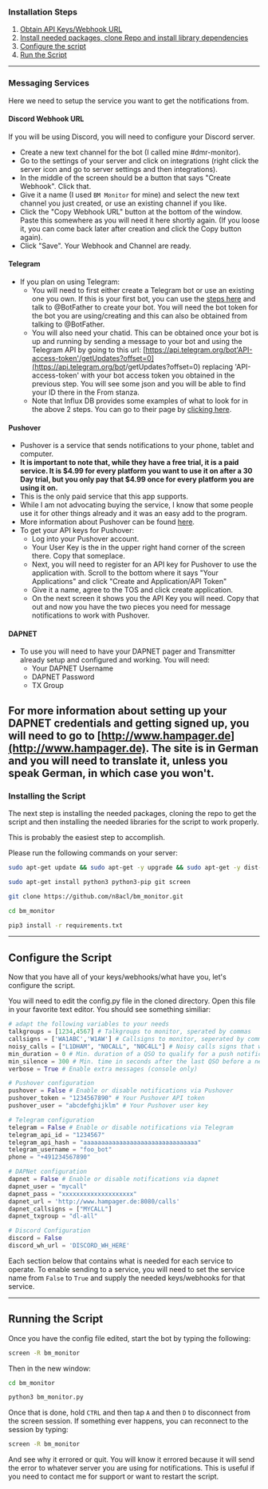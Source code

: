 ### Installation Steps
1) [Obtain API Keys/Webhook URL ](installation-setup.md#messaging-services)
2) [Install needed packages, clone Repo and install library dependencies](installation-setup.md#installing-the-script)
3) [Configure the script](installation-setup.md#configure-the-script)
4) [Run the Script](installation-setup.md#running-the-script)

---

### Messaging Services

Here we need to setup the service you want to get the notifications from.

#### Discord Webhook URL

If you will be using Discord, you will need to configure your Discord server.

- Create a new text channel for the bot (I called mine #dmr-monitor).
- Go to the settings of your server and click on integrations (right click the server icon and go to server settings and then integrations).
- In the middle of the screen should be a button that says "Create Webhook". Click that.
- Give it a name (I used ```BM Monitor``` for mine) and select the new text channel you just created, or use an existing channel if you like.
- Click the "Copy Webhook URL" button at the bottom of the window. Paste this somewhere as you will need it here shortly again. (If you loose it, you can come back later after creation and click the Copy button again).
- Click "Save". Your Webhook and Channel are ready.

#### Telegram

* If you plan on using Telegram:
    - You will need to first either create a Telegram bot or use an existing one you own. If this is your first bot, you can use the [steps here](https://core.telegram.org/bots#6-botfather) and talk to @BotFather to create your bot. You will need the bot token for the bot you are using/creating and this can also be obtained from talking to @BotFather.
    - You will also need your chatid. This can be obtained once your bot is up and running by sending a message to your bot and using the Telegram API by going to this url: [https://api.telegram.org/bot'API-access-token'/getUpdates?offset=0](https://api.telegram.org/bot<API-access-token>/getUpdates?offset=0) replacing 'API-access-token' with your bot access token you obtained in the previous step. You will see some json and you will be able to find your ID there in the From stanza.
    - Note that Influx DB provides some examples of what to look for in the above 2 steps. You can go to their page by [clicking here](https://docs.influxdata.com/kapacitor/v1.5/event_handlers/telegram/).

#### Pushover

* Pushover is a service that sends notifications to your phone, tablet and computer.
* **It is important to note that, while they have a free trial, it is a paid service. It is $4.99 for every platform you want to use it on after a 30 Day trial, but you only pay that $4.99 once for every platform you are using it on.**
* This is the only paid service that this app supports.
* While I am not advocating buying the service, I know that some people use it for other things already and it was an easy add to the program.
* More information about Pushover can be found [here](https://pushover.net/).
* To get your API keys for Pushover:
  * Log into your Pushover account.
  * Your User Key is the in the upper right hand corner of the screen there. Copy that someplace.
  * Next, you will need to register for an API key for Pushover to use the application with. Scroll to the bottom where it says "Your Applications" and click "Create and Application/API Token"
  * Give it a name, agree to the TOS and click create application.
  * On the next screen it shows you the API Key you will need. Copy that out and now you have the two pieces you need for message notifications to work with Pushover.

#### DAPNET

* To use you will need to have your DAPNET pager and Transmitter already setup and configured and working. You will need:
  * Your DAPNET Username
  * DAPNET Password
  * TX Group

For more information about setting up your DAPNET credentials and getting signed up, you will need to go to [http://www.hampager.de](http://www.hampager.de). The site is in German and you will need to translate it, unless you speak German, in which case you won't.
---

### Installing the Script

The next step is installing the needed packages, cloning the repo to get the script and then installing the needed libraries for the script to work properly.

This is probably the easiest step to accomplish.

Please run the following commands on your server:

```bash
sudo apt-get update && sudo apt-get -y upgrade && sudo apt-get -y dist-upgrade

sudo apt-get install python3 python3-pip git screen

git clone https://github.com/n8acl/bm_monitor.git

cd bm_monitor

pip3 install -r requirements.txt
```
---

## Configure the Script

Now that you have all of your keys/webhooks/what have you, let's configure the script.

You will need to edit the config.py file in the cloned directory. Open this file in your favorite text editor. You should see something similiar:

```python
# adapt the following variables to your needs
talkgroups = [1234,4567] # Talkgroups to monitor, sperated by commas
callsigns = ['WA1ABC','W1AW'] # Callsigns to monitor, seperated by commas
noisy_calls = ["L1DHAM", "N0CALL", "N0C4LL"] # Noisy calls signs that will be ignored
min_duration = 0 # Min. duration of a QSO to qualify for a push notification
min_silence = 300 # Min. time in seconds after the last QSO before a new push notification will be send
verbose = True # Enable extra messages (console only)

# Pushover configuration
pushover = False # Enable or disable notifications via Pushover
pushover_token = "1234567890" # Your Pushover API token
pushover_user = "abcdefghijklm" # Your Pushover user key

# Telegram configuration
telegram = False # Enable or disable notifications via Telegram
telegram_api_id = "1234567"
telegram_api_hash = "aaaaaaaaaaaaaaaaaaaaaaaaaaaaaaaa"
telegram_username = "foo_bot"
phone = "+491234567890"

# DAPNet configuration
dapnet = False # Enable or disable notifications via dapnet
dapnet_user = "mycall"
dapnet_pass = "xxxxxxxxxxxxxxxxxxxx"
dapnet_url = 'http://www.hampager.de:8080/calls'
dapnet_callsigns = ["MYCALL"]
dapnet_txgroup = "dl-all"

# Discord Configuration
discord = False
discord_wh_url = 'DISCORD_WH_HERE'

```

Each section below that contains what is needed for each service to operate. To enable sending to a service, you will need to set the service name from ```False``` to ```True``` and supply the needed keys/webhooks for that service.

---

## Running the Script

Once you have the config file edited, start the bot by typing the following:

```bash
screen -R bm_monitor
```

Then in the new window:
```bash
cd bm_monitor

python3 bm_monitor.py
```

Once that is done, hold ```CTRL``` and then tap ```A``` and then ```D``` to disconnect from the screen session. If something ever happens, you can reconnect to the session by typing:

```bash
screen -R bm_monitor
```

And see why it errored or quit. You will know it errored because it will send the error to whatever server you are using for notifications. This is useful if you need to contact me for support or want to restart the script.